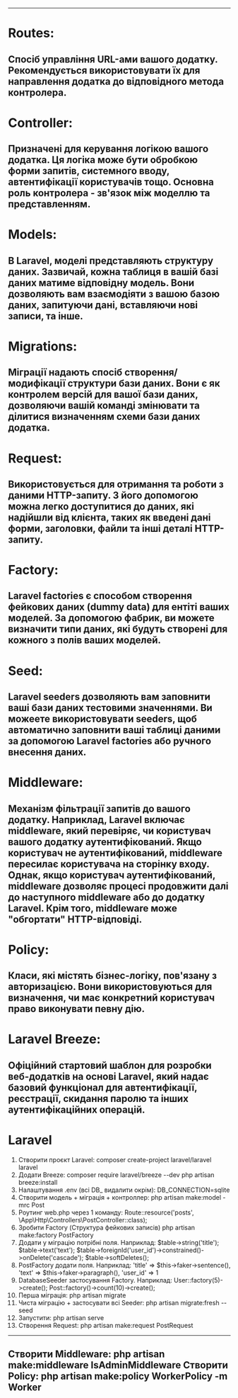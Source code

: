 ------------------------------------------------------------------------------------------------------------------------ 

# Routes:

Спосіб управління URL-ами вашого додатку. Рекомендується використовувати їх для направлення додатка до відповідного
метода контролера.
------------------------------------------------------------------------------------------------------------------------ 

# Controller:

Призначені для керування логікою вашого додатка. Ця логіка може бути обробкою форми
запитів, системного вводу, автентифікації користувачів тощо. Основна роль контролера - зв'язок між моделлю та
представленням.
------------------------------------------------------------------------------------------------------------------------ 

# Models:

В Laravel, моделі представляють структуру даних. Зазвичай, кожна таблиця в вашій базі даних матиме відповідну
модель. Вони дозволяють вам взаємодіяти з вашою базою даних, запитуючи дані, вставляючи нові записи, та інше.
------------------------------------------------------------------------------------------------------------------------ 

# Migrations:

Міграції надають спосіб створення/модифікації структури бази даних. Вони є як контролем версій для вашої
бази даних, дозволяючи вашій команді змінювати та ділитися визначенням схеми бази даних додатка.
------------------------------------------------------------------------------------------------------------------------ 

# Request:

Використовується для отримання та роботи з даними HTTP-запиту. З його допомогою можна легко доступитися до
даних, які надійшли від клієнта, таких як введені дані форми, заголовки, файли та інші деталі HTTP-запиту.
------------------------------------------------------------------------------------------------------------------------ 

# Factory:

Laravel factories є способом створення фейкових даних (dummy data) для ентіті ваших моделей. За допомогою
фабрик, ви можете визначити типи даних, які будуть створені для кожного з полів ваших моделей.
------------------------------------------------------------------------------------------------------------------------ 

# Seed:

Laravel seeders дозволяють вам заповнити ваші бази даних тестовими значеннями. Ви можеете використовувати seeders,
щоб автоматично заповнити ваші таблиці даними за допомогою Laravel factories або ручного внесення даних.
------------------------------------------------------------------------------------------------------------------------ 

# Middleware:

Механізм фільтрації запитів до вашого додатку. Наприклад, Laravel включає middleware, який перевіряє, чи користувач
вашого додатку аутентифікований. Якщо користувач не аутентифікований, middleware пересилає користувача на сторінку
входу. Однак, якщо користувач аутентифікований, middleware дозволяє процесі продовжити далі до наступного middleware або
до додатку Laravel. Крім того, middleware може "обгортати" HTTP-відповіді.
------------------------------------------------------------------------------------------------------------------------ 

# Policy:

Класи, які містять бізнес-логіку, пов'язану з авторизацією. Вони використовуються для визначення, чи має
конкретний користувач право виконувати певну дію.
------------------------------------------------------------------------------------------------------------------------ 

# Laravel Breeze:

Офіційний стартовий шаблон для розробки веб-додатків на основі Laravel, який надає базовий функціонал для
автентифікації,
реєстрації, скидання паролю та інших аутентифікаційних операцій.
------------------------------------------------------------------------------------------------------------------------ 

# Laravel

1. Створити проєкт Laravel:
   composer create-project laravel/laravel laravel
2. Додати Breeze:
   composer require laravel/breeze --dev
   php artisan breeze:install
3. Налаштування .env (всі DB_ видалити окрім):
   DB_CONNECTION=sqlite
4. Створити модель + міграція + контроллер:
   php artisan make:model -mrc Post
5. Роутинг web.php через 1 команду:
   Route::resource('posts', \App\Http\Controllers\PostController::class);
6. Зробити Factory (Структура фейкових записів)
   php artisan make:factory PostFactory
7. Додати у міграцію потрібні поля. Наприклад:
   $table->string('title');
   $table->text('text');
   $table->foreignId('user_id')->constrained()->onDelete('cascade');
   $table->softDeletes();
8. PostFactory додати поля. Наприклад:
   'title' => $this->faker->sentence(),
   'text' => $this->faker->paragraph(),
   'user_id' => 1
9. DatabaseSeeder застосування Factory. Наприклад:
   User::factory(5)->create();
   Post::factory()->count(10)->create();
10. Перша міграція:
    php artisan migrate
11. Чиста міграцію + застосувати всі Seeder:
    php artisan migrate:fresh --seed
12. Запустити:
    php artisan serve
13. Створення Request:
    php artisan make:request PostRequest

------------------------------------------------------------------------------------------------------------------------

Створити Middleware:
php artisan make:middleware IsAdminMiddleware
Створити Policy:
php artisan make:policy WorkerPolicy -m Worker
------------------------------------------------------------------------------------------------------------------------
